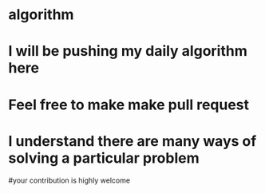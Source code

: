# algorithm
# I will be pushing my daily algorithm here
# Feel free to make make pull request
# I understand there are many ways of solving a particular problem
#your contribution is highly welcome
